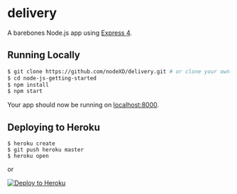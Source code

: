 # delivery

A barebones Node.js app using [Express 4](http://expressjs.com).

## Running Locally

```sh
$ git clone https://github.com/nodeXD/delivery.git # or clone your own fork
$ cd node-js-getting-started
$ npm install
$ npm start
```

Your app should now be running on [localhost:8000](http://localhost:8100).

## Deploying to Heroku

```
$ heroku create
$ git push heroku master
$ heroku open
```
or

[![Deploy to Heroku](https://www.herokucdn.com/deploy/button.png)](https://heroku.com/deploy)
